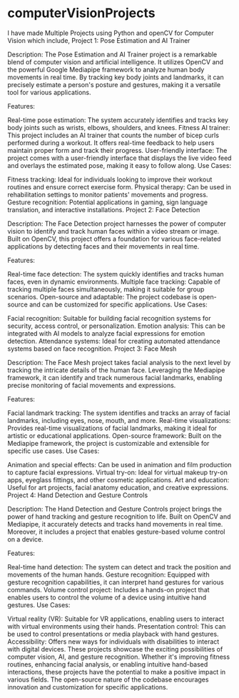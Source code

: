 # computerVisionProjects
I have made Multiple Projects using Python and openCV for Computer Vision which include,
Project 1: Pose Estimation and AI Trainer

Description:
The Pose Estimation and AI Trainer project is a remarkable blend of computer vision and artificial intelligence. It utilizes OpenCV and the powerful Google Mediapipe framework to analyze human body movements in real time. By tracking key body joints and landmarks, it can precisely estimate a person's posture and gestures, making it a versatile tool for various applications.

Features:

Real-time pose estimation: The system accurately identifies and tracks key body joints such as wrists, elbows, shoulders, and knees.
Fitness AI trainer: This project includes an AI trainer that counts the number of bicep curls performed during a workout. It offers real-time feedback to help users maintain proper form and track their progress.
User-friendly interface: The project comes with a user-friendly interface that displays the live video feed and overlays the estimated pose, making it easy to follow along.
Use Cases:

Fitness tracking: Ideal for individuals looking to improve their workout routines and ensure correct exercise form.
Physical therapy: Can be used in rehabilitation settings to monitor patients' movements and progress.
Gesture recognition: Potential applications in gaming, sign language translation, and interactive installations.
Project 2: Face Detection

Description:
The Face Detection project harnesses the power of computer vision to identify and track human faces within a video stream or image. Built on OpenCV, this project offers a foundation for various face-related applications by detecting faces and their movements in real time.

Features:

Real-time face detection: The system quickly identifies and tracks human faces, even in dynamic environments.
Multiple face tracking: Capable of tracking multiple faces simultaneously, making it suitable for group scenarios.
Open-source and adaptable: The project codebase is open-source and can be customized for specific applications.
Use Cases:

Facial recognition: Suitable for building facial recognition systems for security, access control, or personalization.
Emotion analysis: This can be integrated with AI models to analyze facial expressions for emotion detection.
Attendance systems: Ideal for creating automated attendance systems based on face recognition.
Project 3: Face Mesh

Description:
The Face Mesh project takes facial analysis to the next level by tracking the intricate details of the human face. Leveraging the Mediapipe framework, it can identify and track numerous facial landmarks, enabling precise monitoring of facial movements and expressions.

Features:

Facial landmark tracking: The system identifies and tracks an array of facial landmarks, including eyes, nose, mouth, and more.
Real-time visualizations: Provides real-time visualizations of facial landmarks, making it ideal for artistic or educational applications.
Open-source framework: Built on the Mediapipe framework, the project is customizable and extensible for specific use cases.
Use Cases:

Animation and special effects: Can be used in animation and film production to capture facial expressions.
Virtual try-on: Ideal for virtual makeup try-on apps, eyeglass fittings, and other cosmetic applications.
Art and education: Useful for art projects, facial anatomy education, and creative expressions.
Project 4: Hand Detection and Gesture Controls

Description:
The Hand Detection and Gesture Controls project brings the power of hand tracking and gesture recognition to life. Built on OpenCV and Mediapipe, it accurately detects and tracks hand movements in real time. Moreover, it includes a project that enables gesture-based volume control on a device.

Features:

Real-time hand detection: The system can detect and track the position and movements of the human hands.
Gesture recognition: Equipped with gesture recognition capabilities, it can interpret hand gestures for various commands.
Volume control project: Includes a hands-on project that enables users to control the volume of a device using intuitive hand gestures.
Use Cases:

Virtual reality (VR): Suitable for VR applications, enabling users to interact with virtual environments using their hands.
Presentation control: This can be used to control presentations or media playback with hand gestures.
Accessibility: Offers new ways for individuals with disabilities to interact with digital devices.
These projects showcase the exciting possibilities of computer vision, AI, and gesture recognition. Whether it's improving fitness routines, enhancing facial analysis, or enabling intuitive hand-based interactions, these projects have the potential to make a positive impact in various fields. The open-source nature of the codebase encourages innovation and customization for specific applications.

